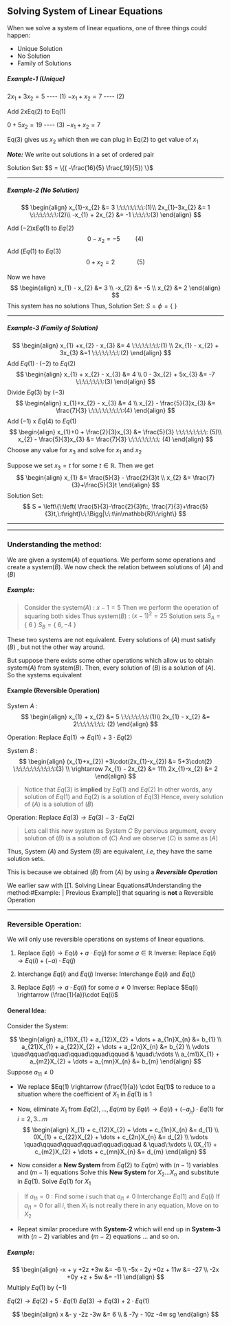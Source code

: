 ## Solving System of Linear Equations

When we solve a system of linear equations, one of three things could happen:
- Unique Solution
- No Solution
- Family of Solutions

##### Example-1 (Unique)

$2x_{1} + 3x_{2} = 5$             ---- $(1)$
$-x_{1}+x_{2} = 7$              ---- $(2)$

Add $2$xEq$(2)$ to Eq$(1)$

$0 + 5x_{2} = 19$              ---- $(3)$
$-x_{1}+x_{2}=7$ 

Eq$(3)$ gives us $x_{2}$  which then we can plug in Eq$(2)$ to get value of $x_{1}$

***Note:*** We write out solutions in a set of ordered pair

Solution Set: $S = \{( -\frac{16}{5} \frac{,19}{5}) \}$

--------------

##### Example-2 (No Solution)

$$
\begin{align}
x_{1}-x_{2} &= 3  \:\:\:\:\:\:\:\:(1)\\
2x_{1}-3x_{2} &= 1  \:\:\:\:\:\:\:\:(2)\\
-x_{1} + 2x_{2} &= -1 \:\:\:\:\:(3)
\end{align}
$$

Add $(-2)$x$Eq(1)$ to $Eq(2)$
$$
0-x_{2} = -5 \:\:\:\:\:\:\:\:\:(4)
$$
Add $(Eq(1)$ to $Eq(3)$
$$
0+x_{2}=2 \:\:\:\:\:\:\:\:\:\:\:\:\:(5)
$$

Now we have
$$
\begin{align}
x_{1} - x_{2} &= 3 \\
-x_{2} &= -5 \\
x_{2} &= 2
\end{align}
$$
This system has no solutions
Thus,
Solution Set: $S = \phi = \{\:\}$

----------------

##### Example-3 (Family of Solution)

$$
\begin{align}
x_{1} +x_{2} - x_{3} &= 4 \:\:\:\:\:\:\:\:(1) \\
2x_{1} - x_{2} + 3x_{3} &=1 \:\:\:\:\:\:\:\:(2)
\end{align}
$$
Add $Eq(1) \cdot (-2)$  to  $Eq(2)$
$$
\begin{align}
x_{1} + x_{2} - x_{3} &= 4 \\
0 - 3x_{2} + 5x_{3} &= -7 \:\:\:\:\:\:\:\:(3)
\end{align}
$$
Divide $Eq(3)$  by  $(-3)$
$$
\begin{align}
x_{1}+x_{2} - x_{3} &= 4 \\
x_{2} - \frac{5}{3}x_{3} &= \frac{7}{3} \:\:\:\:\:\:\:\:\:\:(4)
\end{align}
$$
Add $(-1)$ x $Eq(4)$  to  $Eq(1)$
$$
\begin{align}
x_{1}+0 + \frac{2}{3}x_{3} &= \frac{5}{3} \:\:\:\:\:\:\:\:\: (5)\\
x_{2} - \frac{5}{3}x_{3} &= \frac{7}{3} \:\:\:\:\:\:\:\:\: (4)
\end{align}
$$
Choose any value for  $x_{3}$  and solve for  $x_{1}$  and $x_{2}$

Suppose we set $x_{3}=t$  for some $t \in \mathbb{R}$.  Then we get
$$
\begin{align}
x_{1} &= \frac{5}{3} - \frac{2}{3}t  \\
x_{2} &= \frac{7}{3}+\frac{5}{3}t
\end{align}
$$
Solution Set:
$$
S = \left\{\:\left( \frac{5}{3}-\frac{2}{3}t\:, \frac{7}{3}+\frac{5}{3}t,\:t\right)\:\:\Bigg|\:\:t\in\mathbb{R}\:\right\}
$$

----------------








----

### Understanding the method:

We are given a system$(A)$ of equations. We perform some operations and create a system$(B)$.
We now check the relation between solutions of $(A)$ and $(B)$

##### Example:
>Consider the system$(A)$ : $x-1=5$
>Then we perform the operation of squaring both sides
>Thus system$(B)$ : $(x-1)^{2} = 25$
>Solution sets
>$S_{A} = \{\:6\:\}$
>$S_{B} = \{\:6,-4\:\}$

These two systems are not equivalent. Every solutions of $(A)$ must satisfy $(B)$ , but not the other way around.

But suppose there exists some other operations which allow us to obtain system$(A)$ from system$(B)$.  Then, every solution of $(B)$ is a solution of $(A)$.
So the systems equivalent

#### Example (Reversible Operation)

System $A$ :
$$
\begin{align}
x_{1} + x_{2} &= 5  \:\:\:\:\:\:\:\:(1)\\
2x_{1} - x_{2} &= 2\:\:\:\:\:\:\:\: (2)
\end{align}
$$

Operation:  Replace $Eq(1) \rightarrow Eq(1)+3\cdot Eq(2)$

System $B$ :
$$
\begin{align}
(x_{1}+x_{2}) +3\cdot(2x_{1}-x_{2}) &= 5+3\cdot(2) \:\:\:\:\:\:\:\:\:\:\:\:(3) \\
\rightarrow 7x_{1} - 2x_{2} &= 11\\
2x_{1}-x_{2} &= 2 
\end{align}
$$

>Notice that $Eq(3)$ is **implied** by $Eq(1)$ and $Eq(2)$
>In other words, any solution of $Eq(1)$ and $Eq(2)$ is a solution of $Eq(3)$
>Hence, every solution of $(A)$ is a solution of $(B)$

Operation: Replace $Eq(3) \rightarrow Eq(3)-3\cdot Eq(2)$

>Lets call this new system as System $C$
>By pervious argument, every solution of $(B)$ is a solution of $(C)$
>And we observe $(C)$ is same as $(A)$ 

Thus, System $(A)$  and System $(B)$  are equivalent, $i.e$, they have the same solution sets.

This is because we obtained $(B)$ from $(A)$ by using a ***Reversible Operation***

We earlier saw with [[1. Solving Linear Equations#Understanding the method:#Example: | Previous Example]]  that squaring is **not** a Reversible Operation

----------

### Reversible Operation:

We will only use reversible operations on systems of linear equations.

1. Replace $Eq(i) \rightarrow Eq(i) + a \cdot Eq(j)$  for some $a \in \mathbb{R}$
     Inverse:  Replace $Eq(i) \rightarrow Eq(i) + (-a)\cdot Eq(j)$

2.  Interchange $Eq(i)$  and  $Eq(j)$
	  Inverse: Interchange $Eq(i)$  and  $Eq(j)$

3. Replace $Eq(i) \rightarrow a\cdot Eq(i)$   for some  $a \neq 0$
	 Inverse: Replace $Eq(i) \rightarrow (\frac{1}{a})\cdot Eq(i)$
   
#### General Idea:

Consider the System:

$$
\begin{align}
a_{11}X_{1} + a_{12}X_{2} + \dots + a_{1n}X_{n} &= b_{1} \\
a_{21}X_{1} + a_{22}X_{2} + \dots + a_{2n}X_{n} &= b_{2} \\
\vdots \quad\qquad\qquad\qquad\qquad\qquad & \quad\:\vdots \\
a_{m1}X_{1} + a_{m2}X_{2} + \dots + a_{mn}X_{n} &= b_{m}
\end{align} 
$$
Suppose $a_{11} \neq 0$

- We replace $Eq(1) \rightarrow (\frac{1}{a}) \cdot Eq(1)$  to reduce to a situation where the coefficient of $X_{1}$ in $Eq(1)$ is $1$ 

- Now, eliminate $X_{1}$ from $Eq(2),\dots,Eq(m)$ by
  $Eq(i) \rightarrow Eq(i) + (-a_{j_{1}})\cdot Eq(1)$
  for $i = 2,3 \dots m$
$$
\begin{align}
X_{1} + c_{12}X_{2} + \dots + c_{1n}X_{n} &= d_{1} \\
0X_{1} + c_{22}X_{2} + \dots + c_{2n}X_{n} &= d_{2} \\
\vdots \quad\qquad\qquad\qquad\qquad\qquad & \quad\:\vdots \\
0X_{1} + c_{m2}X_{2} + \dots + c_{mn}X_{n} &= d_{m}
\end{align} 
$$

- Now consider a **New System** from $Eq(2)$ to $Eq(m)$ with $(n-1)$ variables and $(m-1)$ equations
  Solve this **New System** for $X_{2}\dots X_{n}$ and substitute in $Eq(1)$. 
  Solve $Eq(1)$ for $X_{1}$

> If $a_{11} = 0$ :
> Find some $i$ such that $a_{i1} \neq 0$
> Interchange $Eq(1)$  and  $Eq(i)$
> If $a_{i1} = 0$ for all $i$, then $X_{1}$ is not really there in any equation, Move on to $X_{2}$

- Repeat similar procedure with **System-2** which will end up in **System-3** with $(n-2)$ variables and $(m-2)$ equations $\dots$ and so on.

##### Example:
$$
\begin{align}
-x + y +2z +3w &= -6 \\
-5x - 2y +0z + 11w &= -27 \\
-2x +0y +z + 5w &= -11
\end{align}
$$
Multiply $Eq(1)$ by $(-1)$

$Eq(2) \rightarrow Eq(2) + 5\cdot Eq(1)$
$Eq(3) \rightarrow Eq(3) + 2\cdot Eq(1)$

$$
\begin{align}
x &- y -2z -3w &= 6 \\
& -7y - 10z -4w sg
\end{align}
$$
